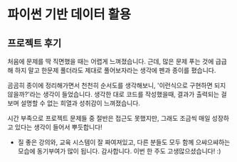 # 파이썬 기반 데이터 활용

## 프로젝트 후기
처음에 문제를 딱 직면했을 때는 어렵게 느껴졌습니다.
근데, 많은 문제 푸는 것에 급급해 하지 말고 한문제 풀더라도 제대로 풀어보자라는 생각에 펜과 종이를 폈습니다.

곰곰히 종이에 정리해가면서 천천히 순서도를 생각해보니,
'이런식으로 구현하면 되지 않을까?'라는 생각이 들었습니다.
생각한 대로 코드를 작성했을때, 결과가 출력되는 걸 보며 설명할 수 없는 희열과 성취감이 느껴졌습니다.

시간 부족으로 프로젝트 문제들 중 절반은 접근도 못했지만,   그래도 조금씩 매일 성장하고 있다는 생각이 들어서 뿌듯합니다!

+ 질 좋은 강의와, 교육 시스템이 잘 짜여져있고, 다른 분들도 모두 함께 으쌰으쌰하는 모습에 동기부여가 많이 됩니다. 감사합니다.
이번 한 주도 고생많으셨습니다! :)



